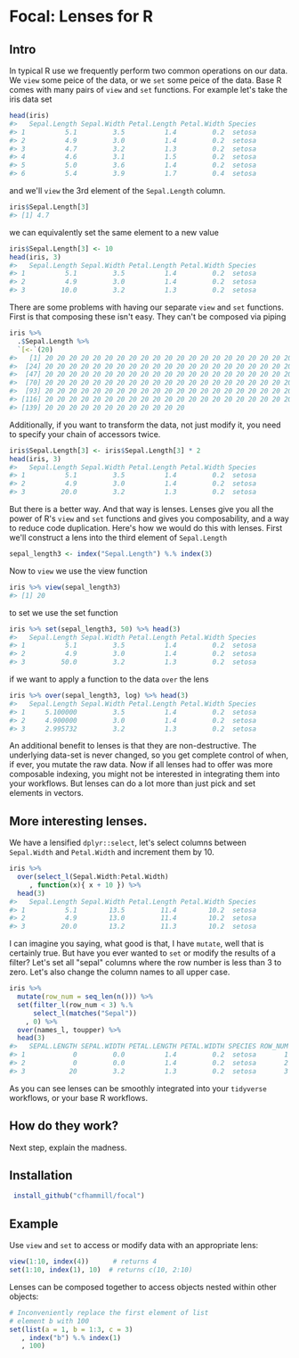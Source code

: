 
<!-- README.md is generated from README.Rmd. Please edit that file -->
Focal: Lenses for R
===================

Intro
-----

In typical R use we frequently perform two common operations on our data. We `view` some peice of the data, or we `set` some peice of the data. Base R comes with many pairs of `view` and `set` functions. For example let's take the iris data set

``` r
head(iris)
#>   Sepal.Length Sepal.Width Petal.Length Petal.Width Species
#> 1          5.1         3.5          1.4         0.2  setosa
#> 2          4.9         3.0          1.4         0.2  setosa
#> 3          4.7         3.2          1.3         0.2  setosa
#> 4          4.6         3.1          1.5         0.2  setosa
#> 5          5.0         3.6          1.4         0.2  setosa
#> 6          5.4         3.9          1.7         0.4  setosa
```

and we'll `view` the 3rd element of the `Sepal.Length` column.

``` r
iris$Sepal.Length[3]
#> [1] 4.7
```

we can equivalently set the same element to a new value

``` r
iris$Sepal.Length[3] <- 10
head(iris, 3)
#>   Sepal.Length Sepal.Width Petal.Length Petal.Width Species
#> 1          5.1         3.5          1.4         0.2  setosa
#> 2          4.9         3.0          1.4         0.2  setosa
#> 3         10.0         3.2          1.3         0.2  setosa
```

There are some problems with having our separate `view` and `set` functions. First is that composing these isn't easy. They can't be composed via piping

``` r
iris %>%
  .$Sepal.Length %>%
  `[<-`(20)
#>   [1] 20 20 20 20 20 20 20 20 20 20 20 20 20 20 20 20 20 20 20 20 20 20 20
#>  [24] 20 20 20 20 20 20 20 20 20 20 20 20 20 20 20 20 20 20 20 20 20 20 20
#>  [47] 20 20 20 20 20 20 20 20 20 20 20 20 20 20 20 20 20 20 20 20 20 20 20
#>  [70] 20 20 20 20 20 20 20 20 20 20 20 20 20 20 20 20 20 20 20 20 20 20 20
#>  [93] 20 20 20 20 20 20 20 20 20 20 20 20 20 20 20 20 20 20 20 20 20 20 20
#> [116] 20 20 20 20 20 20 20 20 20 20 20 20 20 20 20 20 20 20 20 20 20 20 20
#> [139] 20 20 20 20 20 20 20 20 20 20 20 20
```

Additionally, if you want to transform the data, not just modify it, you need to specify your chain of accessors twice.

``` r
iris$Sepal.Length[3] <- iris$Sepal.Length[3] * 2
head(iris, 3)
#>   Sepal.Length Sepal.Width Petal.Length Petal.Width Species
#> 1          5.1         3.5          1.4         0.2  setosa
#> 2          4.9         3.0          1.4         0.2  setosa
#> 3         20.0         3.2          1.3         0.2  setosa
```

But there is a better way. And that way is lenses. Lenses give you all the power of R's `view` and `set` functions and gives you composability, and a way to reduce code duplication. Here's how we would do this with lenses. First we'll construct a lens into the third element of `Sepal.Length`

``` r
sepal_length3 <- index("Sepal.Length") %.% index(3)
```

Now to `view` we use the view function

``` r
iris %>% view(sepal_length3)
#> [1] 20
```

to set we use the set function

``` r
iris %>% set(sepal_length3, 50) %>% head(3)
#>   Sepal.Length Sepal.Width Petal.Length Petal.Width Species
#> 1          5.1         3.5          1.4         0.2  setosa
#> 2          4.9         3.0          1.4         0.2  setosa
#> 3         50.0         3.2          1.3         0.2  setosa
```

if we want to apply a function to the data `over` the lens

``` r
iris %>% over(sepal_length3, log) %>% head(3)
#>   Sepal.Length Sepal.Width Petal.Length Petal.Width Species
#> 1     5.100000         3.5          1.4         0.2  setosa
#> 2     4.900000         3.0          1.4         0.2  setosa
#> 3     2.995732         3.2          1.3         0.2  setosa
```

An additional benefit to lenses is that they are non-destructive. The underlying data-set is never changed, so you get complete control of when, if ever, you mutate the raw data. Now if all lenses had to offer was more composable indexing, you might not be interested in integrating them into your workflows. But lenses can do a lot more than just pick and set elements in vectors.

More interesting lenses.
------------------------

We have a lensified `dplyr::select`, let's select columns between `Sepal.Width` and `Petal.Width` and increment them by 10.

``` r
iris %>%
  over(select_l(Sepal.Width:Petal.Width)
     , function(x){ x + 10 }) %>%
  head(3)
#>   Sepal.Length Sepal.Width Petal.Length Petal.Width Species
#> 1          5.1        13.5         11.4        10.2  setosa
#> 2          4.9        13.0         11.4        10.2  setosa
#> 3         20.0        13.2         11.3        10.2  setosa
```

I can imagine you saying, what good is that, I have `mutate`, well that is certainly true. But have you ever wanted to `set` or modify the results of a filter? Let's set all "sepal" columns where the row number is less than 3 to zero. Let's also change the column names to all upper case.

``` r
iris %>%
  mutate(row_num = seq_len(n())) %>%
  set(filter_l(row_num < 3) %.%
      select_l(matches("Sepal"))
    , 0) %>%
  over(names_l, toupper) %>%
  head(3)
#>   SEPAL.LENGTH SEPAL.WIDTH PETAL.LENGTH PETAL.WIDTH SPECIES ROW_NUM
#> 1            0         0.0          1.4         0.2  setosa       1
#> 2            0         0.0          1.4         0.2  setosa       2
#> 3           20         3.2          1.3         0.2  setosa       3
```

As you can see lenses can be smoothly integrated into your `tidyverse` workflows, or your base R workflows.

How do they work?
-----------------

Next step, explain the madness.

Installation
------------

``` r
 install_github("cfhammill/focal")
```

Example
-------

Use `view` and `set` to access or modify data with an appropriate lens:

``` r
view(1:10, index(4))      # returns 4
set(1:10, index(1), 10)  # returns c(10, 2:10)
```

Lenses can be composed together to access objects nested within other objects:

``` r
# Inconveniently replace the first element of list
# element b with 100
set(list(a = 1, b = 1:3, c = 3)
   , index("b") %.% index(1)
   , 100)
```
